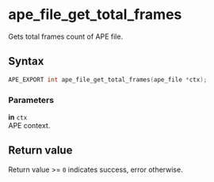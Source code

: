# ape_file_get_total_frames

Gets total frames count of APE file.

## Syntax

```c
APE_EXPORT int ape_file_get_total_frames(ape_file *ctx);
```

### Parameters

**in** `ctx`  
APE context.

## Return value

Return value >= `0` indicates success, error otherwise.

